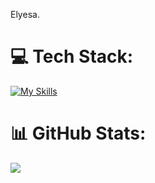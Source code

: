 Elyesa.

# 💻 Tech Stack:
[![My Skills](https://skillicons.dev/icons?i=ts,react,next,tailwind,sass,prisma,postgresql)](https://skillicons.dev)
# 📊 GitHub Stats:
![](https://github-readme-streak-stats.herokuapp.com/?user=Spectrenard&theme=dark&hide_border=false)<br/>



<!-- Proudly created with GPRM ( https://gprm.itsvg.in ) --
